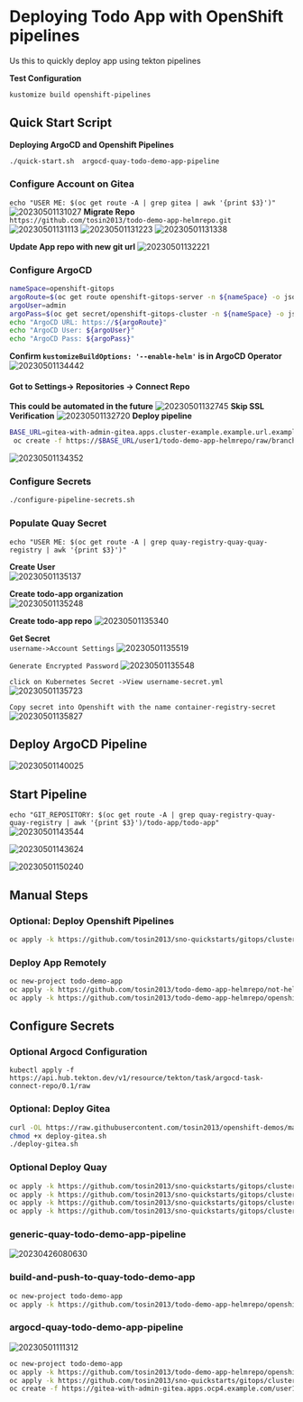 # Deploying Todo App with OpenShift pipelines
Us this to quickly deploy app using tekton pipelines

**Test Configuration**
```bash
kustomize build openshift-pipelines
```

## Quick Start Script
**Deploying ArgoCD and Openshift Pipelines**
```bash
./quick-start.sh  argocd-quay-todo-demo-app-pipeline
```

### Configure Account on Gitea
`echo "USER ME: $(oc get route -A | grep gitea | awk '{print $3}')"`
![20230501131027](https://i.imgur.com/HmFsfVv.png)
**Migrate Repo**  
`https://github.com/tosin2013/todo-demo-app-helmrepo.git`
![20230501131113](https://i.imgur.com/Ck7D9Ab.png)
![20230501131223](https://i.imgur.com/TQBlAZK.png)
![20230501131338](https://i.imgur.com/gdti5iQ.png)

**Update App repo with new git url**
![20230501132221](https://i.imgur.com/b0nxu7X.png)

### Configure ArgoCD
```bash
nameSpace=openshift-gitops
argoRoute=$(oc get route openshift-gitops-server -n ${nameSpace} -o jsonpath='{.spec.host}')
argoUser=admin
argoPass=$(oc get secret/openshift-gitops-cluster -n ${nameSpace} -o jsonpath='{.data.admin\.password}' | base64 -d) 
echo "ArgoCD URL: https://${argoRoute}"
echo "ArgoCD User: ${argoUser}"
echo "ArgoCD Pass: ${argoPass}"
```
**Confirm `kustomizeBuildOptions: '--enable-helm'` is in ArgoCD Operator**
![20230501134442](https://i.imgur.com/g6GeDyl.png)
#### Got to Settings-> Repositories -> Connect Repo
**This could be automated in the future**
![20230501132745](https://i.imgur.com/mL6xDge.png)
**Skip SSL Verification**
![20230501132720](https://i.imgur.com/IJCA0Zc.png)
**Deploy pipeline**
```bash
BASE_URL=gitea-with-admin-gitea.apps.cluster-example.example.url.example.com
 oc create -f https://$BASE_URL/user1/todo-demo-app-helmrepo/raw/branch/main/app-config/cluster-config.yaml
```
![20230501134352](https://i.imgur.com/WfNZEx6.png)

### Configure Secrets
```bash 
./configure-pipeline-secrets.sh
```

### Populate Quay Secret
`echo "USER ME: $(oc get route -A | grep quay-registry-quay-quay-registry | awk '{print $3}')"`

**Create User**  
![20230501135137](https://i.imgur.com/uZfyUsP.png)

**Create todo-app organization**  
![20230501135248](https://i.imgur.com/gLwQXgw.png)

**Create todo-app repo**
![20230501135340](https://i.imgur.com/cN6L4BM.png)

**Get Secret**  
`username->Account Settings`
![20230501135519](https://i.imgur.com/drw7vSl.png)  

`Generate Encrypted Password`
![20230501135548](https://i.imgur.com/TlFSRww.png)  

`click on Kubernetes Secret ->View username-secret.yml`
![20230501135723](https://i.imgur.com/KRfylLk.png)  

`Copy secret into Openshift with the name container-registry-secret`
![20230501135827](https://i.imgur.com/UnxAx77.png)

## Deploy ArgoCD Pipeline 
![20230501140025](https://i.imgur.com/R2ExO1z.png)

## Start Pipeline
`echo "GIT_REPOSITORY: $(oc get route -A | grep quay-registry-quay-quay-registry | awk '{print $3}')/todo-app/todo-app"`
![20230501143544](https://i.imgur.com/oN769AD.png)

![20230501143624](https://i.imgur.com/UGKwjm1.png)

![20230501150240](https://i.imgur.com/LhPJc0D.png)

## Manual Steps
### Optional: Deploy Openshift Pipelines
```bash
oc apply -k https://github.com/tosin2013/sno-quickstarts/gitops/cluster-config/openshift-pipelines-operator/overlays/latest
```

### Deploy App Remotely
```bash 
oc new-project todo-demo-app
oc apply -k https://github.com/tosin2013/todo-demo-app-helmrepo/not-helm
oc apply -k https://github.com/tosin2013/todo-demo-app-helmrepo/openshift-pipelines
```

## Configure Secrets

### Optional Argocd Configuration
```
kubectl apply -f https://api.hub.tekton.dev/v1/resource/tekton/task/argocd-task-connect-repo/0.1/raw
```

### Optional: Deploy Gitea
```bash
curl -OL https://raw.githubusercontent.com/tosin2013/openshift-demos/master/quick-scripts/deploy-gitea.sh
chmod +x deploy-gitea.sh
./deploy-gitea.sh
```

### Optional Deploy Quay 
```bash
oc apply -k https://github.com/tosin2013/sno-quickstarts/gitops/cluster-config/quay-registry-operator/operator/overlays/stable-3.8
oc apply -k https://github.com/tosin2013/sno-quickstarts/gitops/cluster-config/openshift-data-foundation-operator/operator/overlays/stable-4.11
oc apply -k https://github.com/tosin2013/sno-quickstarts/gitops/cluster-config/openshift-container-storage-noobaa/overlays/default
oc apply -k https://github.com/tosin2013/sno-quickstarts/gitops/cluster-config/quay-registry-operator/instance/overlay/default
```
### generic-quay-todo-demo-app-pipeline
![20230426080630](https://i.imgur.com/hUkCNCB.png)

### build-and-push-to-quay-todo-demo-app
```bash
oc new-project todo-demo-app
oc apply -k https://github.com/tosin2013/todo-demo-app-helmrepo/openshift-pipelines
```


### argocd-quay-todo-demo-app-pipeline
![20230501111312](https://i.imgur.com/iKsTnjA.png)
```bash
oc new-project todo-demo-app
oc apply -k https://github.com/tosin2013/todo-demo-app-helmrepo/openshift-pipelines
oc apply -k https://github.com/tosin2013/sno-quickstarts/gitops/cluster-config/openshift-gitops
oc create -f https://gitea-with-admin-gitea.apps.ocp4.example.com/user1/todo-demo-app-helmrepo/raw/branch/main/app-config/cluster-config.yaml
```